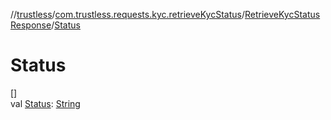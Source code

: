 //[trustless](../../../index.md)/[com.trustless.requests.kyc.retrieveKycStatus](../index.md)/[RetrieveKycStatusResponse](index.md)/[Status](-status.md)

# Status

[]\
val [Status](-status.md): [String](https://kotlinlang.org/api/latest/jvm/stdlib/kotlin/-string/index.html)

